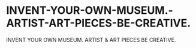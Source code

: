 # INVENT-YOUR-OWN-MUSEUM.-ARTIST-ART-PIECES-BE-CREATIVE.
INVENT YOUR OWN MUSEUM. ARTIST &amp; ART PIECES  BE CREATIVE.
